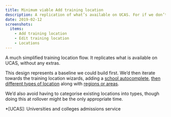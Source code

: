 ```yaml
---
title: Minimum viable Add training location
description: A replication of what’s available on UCAS. For if we don’t have time to build school autocompletes and other features, with everything else.
date: 2019-02-12
screenshots:
  items:
    - Add training location
    - Edit training location
    - Locations
---
```


A much simplified training location flow. It replicates what is available on UCAS, without any extras.

This design represents a baseline we could build first. We’d then iterate towards the training location wizards, adding a [school autocomplete](/publish-teacher-training-courses/schools-autocomplete), [then different types of location](/publish-teacher-training-courses/new-training-location) along with [regions or areas](/publish-teacher-training-courses/new-training-location-region).

We’d also avoid having to categorise existing locations into types, though doing this at rollover might be the only appropriate time.

*[UCAS]: Universities and colleges admissions service
